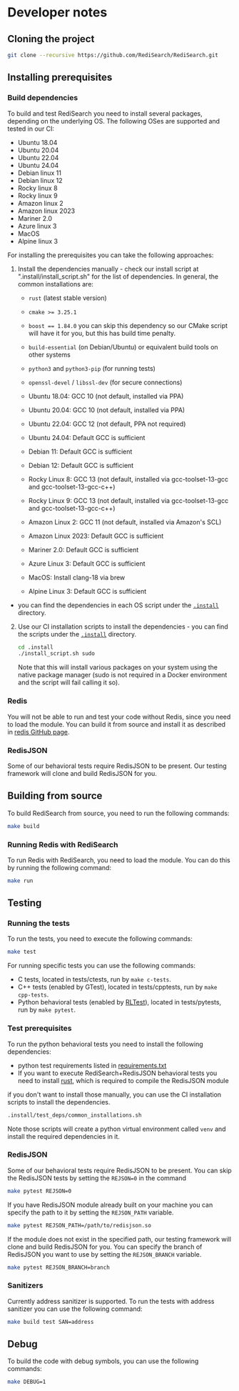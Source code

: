# Developer notes

## Cloning the project

```bash
git clone --recursive https://github.com/RediSearch/RediSearch.git
```

## Installing prerequisites

### Build dependencies
To build and test RediSearch you need to install several packages, depending on the underlying OS. The following OSes are supported and tested in our CI:

* Ubuntu 18.04
* Ubuntu 20.04
* Ubuntu 22.04
* Ubuntu 24.04
* Debian linux 11
* Debian linux 12
* Rocky linux 8
* Rocky linux 9
* Amazon linux 2
* Amazon linux 2023
* Mariner 2.0
* Azure linux 3
* MacOS
* Alpine linux 3

For installing the prerequisites you can take the following approaches:
1. Install the dependencies manually - check our install script at ".install/install_script.sh" for the list of dependencies. In general, the common installations are:
   - `rust` (latest stable version)
   - `cmake >= 3.25.1`
   - `boost == 1.84.0` you can skip this dependency so our CMake script will have it for you, but this has build time penalty.
   - `build-essential` (on Debian/Ubuntu) or equivalent build tools on other systems
   - `python3` and `python3-pip` (for running tests)
   - `openssl-devel` / `libssl-dev` (for secure connections)

   - Ubuntu 18.04: GCC 10 (not default, installed via PPA)
   - Ubuntu 20.04: GCC 10 (not default, installed via PPA)
   - Ubuntu 22.04: GCC 12 (not default, PPA not required)
   - Ubuntu 24.04: Default GCC is sufficient
   - Debian 11: Default GCC is sufficient
   - Debian 12: Default GCC is sufficient
   - Rocky Linux 8: GCC 13 (not default, installed via gcc-toolset-13-gcc and gcc-toolset-13-gcc-c++)
   - Rocky Linux 9: GCC 13 (not default, installed via gcc-toolset-13-gcc and gcc-toolset-13-gcc-c++)
   - Amazon Linux 2: GCC 11 (not default, installed via Amazon's SCL)
   - Amazon Linux 2023: Default GCC is sufficient
   - Mariner 2.0: Default GCC is sufficient
    - Azure Linux 3: Default GCC is sufficient
   - MacOS: Install clang-18 via brew
   - Alpine Linux 3: Default GCC is sufficient

- you can find the dependencies in each OS script under the [`.install`](.install) directory.
 
2. Use our CI installation scripts to install the dependencies - you can find the scripts under the [`.install`](.install) directory.

    ```bash
    cd .install
    ./install_script.sh sudo  
    ```
    Note that this will install various packages on your system using the native package manager (sudo is not required in a Docker environment and the script will fail calling it so). 

### Redis
You will not be able to run and test your code without Redis, since you need to load the module. You can build it from source and install it as described in [redis GitHub page](https://github.com/redis/redis).

### RedisJSON
Some of our behavioral tests require RedisJSON to be present. Our testing framework will clone and build RedisJSON for you.



## Building from source
To build RediSearch from source, you need to run the following commands:

```bash
make build
```

### Running Redis with RediSearch
To run Redis with RediSearch, you need to load the module. You can do this by running the following command:

```bash
make run
```

## Testing

### Running the tests
To run the tests, you need to execute the following commands:

```bash
make test
```
For running specific tests you can use the following commands:
* C tests, located in tests/ctests, run by `make c-tests`.
* C++ tests (enabled by GTest), located in tests/cpptests, run by `make cpp-tests`.
* Python behavioral tests (enabled by [RLTest](https://github.com/RedisLabsModules/RLTest)), located in tests/pytests, run by `make pytest`.

### Test prerequisites
To run the python behavioral tests you need to install the following dependencies:
* python test requirements listed in [requirements.txt](tests/pytests/requirements.txt)
* If you want to execute RediSearch+RedisJSON behavioral tests you need to install [rust](https://www.rust-lang.org/tools/install), which is required to compile the RedisJSON module 

if you don't want to install those manually, you can use the CI installation scripts to install the dependencies.

```bash
.install/test_deps/common_installations.sh
```
Note those scripts will create a python virtual environment called `venv` and install the required dependencies in it.

### RedisJSON
Some of our behavioral tests require RedisJSON to be present. You can skip the RedisJSON tests by setting the `REJSON=0` in the command
```bash
make pytest REJSON=0
```
If you have RedisJSON module already built on your machine you can specify the path to it by setting the `REJSON_PATH` variable.
```bash
make pytest REJSON_PATH=/path/to/redisjson.so
```
If the module does not exist in the specified path, our testing framework will clone and build RedisJSON for you. You can specify the branch of RedisJSON you want to use by setting the `REJSON_BRANCH` variable.

```bash
make pytest REJSON_BRANCH=branch
```

### Sanitizers
Currently address sanitizer is supported. To run the tests with address sanitizer you can use the following command:

```bash
make build test SAN=address
```

## Debug
To build the code with debug symbols, you can use the following commands:

```bash
make DEBUG=1
```
